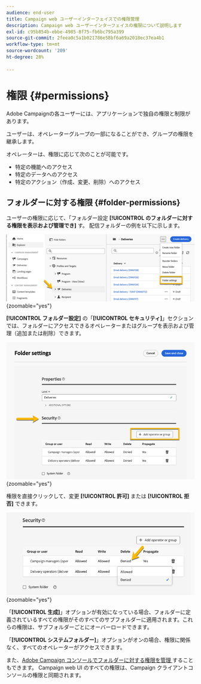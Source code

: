 ```yaml
---
audience: end-user
title: Campaign web ユーザーインターフェイスでの権限管理
description: Campaign web ユーザーインターフェイスの権限について説明します
exl-id: c95b854b-ebbe-4985-8f75-fb6bc795a399
source-git-commit: 2feea0c5a1b021786e58bf6a69a2018ec37ea4b1
workflow-type: tm+mt
source-wordcount: '209'
ht-degree: 28%

---
```



# 権限 {#permissions}

Adobe Campaignの各ユーザーには、アプリケーションで独自の権限と制限があります。

ユーザーは、オペレーターグループの一部になることができ、グループの権限を継承します。

オペレーターは、権限に応じて次のことが可能です。

* 特定の機能へのアクセス
* 特定のデータへのアクセス
* 特定のアクション（作成、変更、削除）へのアクセス

## フォルダーに対する権限 {#folder-permissions}

ユーザーの権限に応じて、「フォルダー設定 **[!UICONTROL のフォルダーに対する権限を表示および管理でき]** す。
配信フォルダーの例を以下に示します。

![](assets/folder_settings.png){zoomable="yes"}

**[!UICONTROL フォルダー設定]** の「**[!UICONTROL セキュリティ]**」セクションでは、フォルダーにアクセスできるオペレーターまたはグループを表示および管理（追加または削除）できます。

![](assets/folder_security.png){zoomable="yes"}

権限を直接クリックして、変更 **[!UICONTROL 許可]** または **[!UICONTROL 拒否]** できます。

![](assets/folder_security_denied.png){zoomable="yes"}

「**[!UICONTROL 生成]**」オプションが有効になっている場合、フォルダーに定義されているすべての権限がそのすべてのサブフォルダーに適用されます。これらの権限は、サブフォルダーごとにオーバーロードできます。

「**[!UICONTROL システムフォルダー]**」オプションがオンの場合、権限に関係なく、すべてのオペレーターがアクセスできます。

また、[Adobe Campaign コンソールでフォルダーに対する権限を管理 ](https://experienceleague.adobe.com/ja/docs/campaign/campaign-v8/admin/permissions/folder-permissions) することもできます。
Campaign web UI のすべての権限は、Campaign クライアントコンソールの権限と同期されます。
